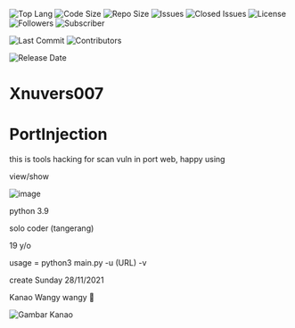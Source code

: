![Top Lang](https://img.shields.io/github/languages/top/xnuvers007/PortInjection)
![Code Size](https://img.shields.io/github/languages/code-size/Xnuvers007/PortInjection)
![Repo Size](https://img.shields.io/github/repo-size/xnuvers007/portinjection)
![Issues](https://img.shields.io/github/issues/xnuvers007/PortInjection)
![Closed Issues](https://img.shields.io/github/issues-closed/Xnuvers007/PortInjection)
![License](https://img.shields.io/github/license/xnuvers007/PortInjection)
![Followers](https://img.shields.io/github/followers/xnuvers007?style=social)
![Subscriber](https://img.shields.io/youtube/channel/subscribers/UCqmsJTrSUiP14M9rrhS3jYg?style=social)

![Last Commit](https://img.shields.io/github/last-commit/xnuvers007/PortInjection)
![Contributors](https://img.shields.io/github/contributors/xnuvers007/PortInjection)

![Release Date](https://img.shields.io/github/release-date/xnuvers007/PortInjection)

# Xnuvers007

# PortInjection
this is tools hacking for scan vuln in port web, happy using

view/show

![image](https://user-images.githubusercontent.com/62522733/143725405-ef7d0901-6d39-4915-90a0-2bec01eb4a0c.png)

python 3.9

solo coder (tangerang)

19 y/o

usage = python3 main.py -u (URL) -v
  
  create Sunday 28/11/2021

Kanao Wangy wangy 🗿
  
![Gambar Kanao](https://i.pinimg.com/736x/76/fb/5d/76fb5d02a2c15b725fd3a45d98ac1690.jpg)
